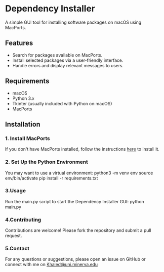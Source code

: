 # Dependency Installer

A simple GUI tool for installing software packages on macOS using MacPorts.

## Features

- Search for packages available on MacPorts.
- Install selected packages via a user-friendly interface.
- Handle errors and display relevant messages to users.

## Requirements

- macOS
- Python 3.x
- Tkinter (usually included with Python on macOS)
- MacPorts

## Installation

### 1. Install MacPorts

If you don't have MacPorts installed, follow the instructions [here](https://www.macports.org/install.php) to install it.



### 2. Set Up the Python Environment
You may want to use a virtual environment:
python3 -m venv env
source env/bin/activate
pip install -r requirements.txt

### 3.Usage
Run the main.py script to start the Dependency Installer GUI:
python main.py

### 4.Contributing
Contributions are welcome! Please fork the repository and submit a pull request.

### 5.Contact
For any questions or suggestions, please open an issue on GitHub or connect with me on Khaled@uni.minerva.edu
